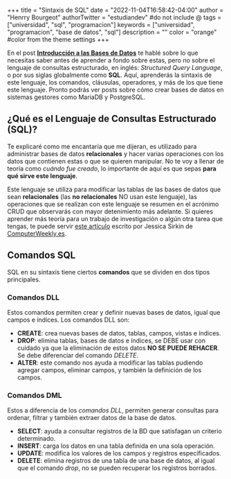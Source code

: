 +++
title = "Sintaxis de SQL"
date = "2022-11-04T16:58:42-04:00"
author = "Henrry Bourgeot"
authorTwitter = "estudiandev" #do not include @
tags = ["universidad", "sql", "programacion"]
keywords = ["universidad", "programacion", "base de datos", "sql"]
description = ""
color = "orange" #color from the theme settings
+++

En el post [**Introducción a las Bases de Datos**](/introduccion-a-las-bases-de-datos) te hablé sobre lo que necesitas saber antes de aprender a fondo sobre estas, pero no sobre el lenguaje de consultas estructurado, en inglés: _Structured Query Language_, o por sus siglas globalmente como **SQL**. Aquí, aprenderás la sintaxis de este lenguaje, los comandos, cláusulas, operadores, y más de los que tiene este lenguaje. Pronto podrás ver posts sobre cómo crear bases de datos en sistemas gestores como MariaDB y PostgreSQL.

## ¿Qué es el Lenguaje de Consultas Estructurado (SQL)?

Te explicaré como me encantaría que me dijeran, es utilizado para administrar bases de datos **relacionales** y hacer varias operaciones con los datos que contienen estas o que se quieren manipular. No te voy a llenar de teoría como _cuándo fue creado_, lo importante de aquí es que sepas **para qué sirve este lenguaje**.

Este lenguaje se utiliza para modificar las tablas de las bases de datos que sean **relacionales** (las **no relacionales** NO usan este lenguaje), las operaciones que se realizan con este lenguaje se resumen en el acrónimo CRUD que observarás con mayor detenimiento más adelante. Si quieres aprender más teoría para un trabajo de investigación o algún otra tarea que tengas, te puede servir [este artículo](https://www.computerweekly.com/es/definicion/SQL-Structured-Query-Language-o-Lenguaje-de-consultas-estructuradas#:~:text=El%20lenguaje%20de%20consultas%20estructuradas,con%20los%20datos%20que%20contienen.) escrito por Jessica Sirkin de [ComputerWeekly.es](https://computerweekly.com).

## Comandos SQL

SQL en su sintaxis tiene ciertos **comandos** que se dividen en dos tipos principales.

### Comandos DLL

Estos comandos permiten crear y definir nuevas bases de datos, igual que campos e índices. Los comandos DLL son:

- **CREATE**: crea nuevas bases de datos, tablas, campos, vistas e índices.
- **DROP**: elimina tablas, bases de datos e índices, se DEBE usar con cuidado ya que la eliminación de estos datos **NO SE PUEDE REHACER**. Se debe diferenciar del comando _DELETE_.
- **ALTER**: este comando nos ayuda a modificar las tablas pudiendo agregar campos, eliminar campos, y también la definición de los campos.

### Comandos DML

Estos a diferencia de los _comandos DLL_, permiten generar consultas para ordenar, filtrar y también extraer datos de la base de datos.

- **SELECT**: ayuda a consultar registros de la BD que satisfagan un criterio determinado.
- **INSERT**: carga los datos en una tabla definida en una sola operación.
- **UPDATE**: modifica los valores de los campos y registros especificados.
- **DELETE**: elimina registros de una tabla de una base de datos, al igual que el comando _drop_, no se pueden recuperar los registros borrados.
